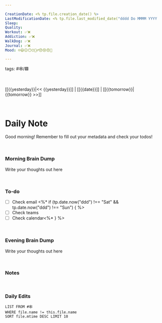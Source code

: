 ```yaml
---
 
CreationDate: <% tp.file.creation_date() %>    
LastModificationDate: <% tp.file.last_modified_date("dddd Do MMMM YYYY HH:mm:ss") %>
Sleep: 
Quality: 
Workout: ✅❌ 
Addiction: ✅❌
WalkDog: ✅❌
Journal: ✅❌
Mood: ☺️😄😐😶🙄🤷‍♂️😞😢😠😬

---
```

tags: #🕸️/🟩️

<br>

[[{{yesterday}}|<< {{yesterday}}]] | [[{{date}}]] | [[{{tomorrow}}|{{tomorrow}} >>]]

<br>

# Daily Note

Good morning! Remember to fill out your metadata and check your todos!

<br>

### Morning Brain Dump
Write your thoughts out here

<br>

### To-do
- [ ] Check email <%* if (tp.date.now("ddd") !== "Sat" && tp.date.now("ddd") !== "Sun") { %>
- [ ] Check teams
- [ ] Check calendar<%* } %>

<br>

### Evening Brain Dump
Write your thoughts out here

<br>

### Notes

<br>

### Daily Edits
```dataview
LIST FROM #🕸️  
WHERE file.name != this.file.name
SORT file.mtime DESC LIMIT 10
```
